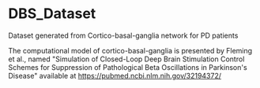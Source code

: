 # DBS_Dataset
Dataset generated from Cortico-basal-ganglia network for PD patients

The computational model of cortico-basal-ganglia is presented by Fleming et al., named "Simulation of Closed-Loop Deep Brain Stimulation Control Schemes for Suppression of Pathological Beta Oscillations in Parkinson's Disease" available at https://pubmed.ncbi.nlm.nih.gov/32194372/
